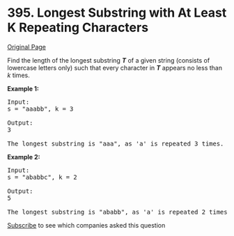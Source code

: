 # 395. Longest Substring with At Least K Repeating Characters

[Original Page](https://leetcode.com/problems/longest-substring-with-at-least-k-repeating-characters/)

Find the length of the longest substring **_T_** of a given string (consists of lowercase letters only) such that every character in **_T_** appears no less than _k_ times.

**Example 1:**

<pre>Input:
s = "aaabb", k = 3

Output:
3

The longest substring is "aaa", as 'a' is repeated 3 times.
</pre>

**Example 2:**

<pre>Input:
s = "ababbc", k = 2

Output:
5

The longest substring is "ababb", as 'a' is repeated 2 times and 'b' is repeated 3 times.
</pre>

<div>

[Subscribe](/subscribe/) to see which companies asked this question

</div>